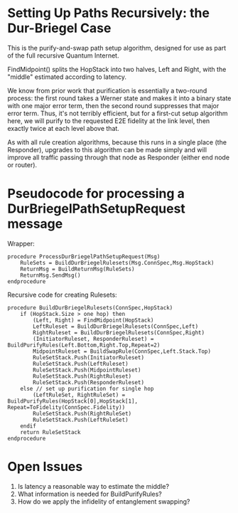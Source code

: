 # Setting Up Paths Recursively: the Dur-Briegel Case #

This is the purify-and-swap path setup algorithm, designed for use as
part of the full recursive Quantum Internet.

FindMidpoint() splits the HopStack into two halves, Left and Right,
with the "middle" estimated according to latency.

We know from prior work that purification is essentially a two-round
process: the first round takes a Werner state and makes it into a
binary state with one major error term, then the second round
suppresses that major error term.  Thus, it's not terribly efficient,
but for a first-cut setup algorithm here, we will purify to the
requested E2E fidelity at the link level, then exactly twice at each
level above that.

As with all rule creation algorithms, because this runs in a single
place (the Responder), upgrades to this algorithm can be made simply
and will improve all traffic passing through that node as Responder
(either end node or router).

# Pseudocode for processing a DurBriegelPathSetupRequest message #

Wrapper:

    procedure ProcessDurBriegelPathSetupRequest(Msg)
        RuleSets = BuildDurBriegelRulesets(Msg.ConnSpec,Msg.HopStack)
        ReturnMsg = BuildReturnMsg(RuleSets)
        ReturnMsg.SendMsg()
    endprocedure

Recursive code for creating Rulesets:

    procedure BuildDurBriegelRulesets(ConnSpec,HopStack)
        if (HopStack.Size > one hop) then
            (Left, Right) = FindMidpoint(HopStack)
            LeftRuleset = BuildDurBriegelRulesets(ConnSpec,Left)
            RightRuleset = BuildDurBriegelRulesets(ConnSpec,Right)
            (InitiatorRuleset, ResponderRuleset) = BuildPurifyRules(Left.Bottom,Right.Top,Repeat=2)
            MidpointRuleset = BuildSwapRule(ConnSpec,Left.Stack.Top)
            RuleSetStack.Push(InitiatorRuleset)
            RuleSetStack.Push(LeftRuleset)
            RuleSetStack.Push(MidpointRuleset)
            RuleSetStack.Push(RightRuleset)
            RuleSetStack.Push(ResponderRuleset)
        else // set up purification for single hop
            (LeftRuleSet, RightRuleSet) = BuildPurifyRules(HopStack[0],HopStack[1], Repeat=ToFidelity(ConnSpec.Fidelity))
            RuleSetStack.Push(RightRuleSet)
            RuleSetStack.Push(LeftRuleSet)
        endif
        return RuleSetStack
    endprocedure


# Open Issues #

1. Is latency a reasonable way to estimate the middle?
1. What information is needed for BuildPurifyRules?
1. How do we apply the infidelity of entanglement swapping?


